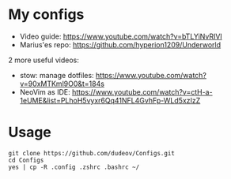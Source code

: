 # My configs
* Video guide: https://www.youtube.com/watch?v=bTLYiNvRIVI
* Marius'es repo: https://github.com/hyperion1209/Underworld

2 more useful videos:
* stow: manage dotfiles: https://www.youtube.com/watch?v=90xMTKml9O0&t=184s
* NeoVim as IDE: https://www.youtube.com/watch?v=ctH-a-1eUME&list=PLhoH5vyxr6Qq41NFL4GvhFp-WLd5xzIzZ

# Usage
```
git clone https://github.com/dudeov/Configs.git
cd Configs
yes | cp -R .config .zshrc .bashrc ~/
```
